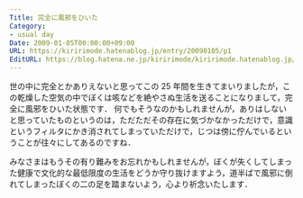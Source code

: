 ```yaml
---
Title: 完全に風邪をひいた
Category:
- usual day
Date: 2009-01-05T00:00:00+09:00
URL: https://kiririmode.hatenablog.jp/entry/20090105/p1
EditURL: https://blog.hatena.ne.jp/kiririmode/kiririmode.hatenablog.jp/atom/entry/8454420450078213646
---
```



世の中に完全とかありえないと思ってこの 25 年間を生きてまいりましたが，この乾燥した空気の中でぼくは咳などを絶やさぬ生活を送ることになりまして，完全に風邪をひいた状態です．
何でもそうなのかもしれませんが，ありはしないと思っていたものというのは，ただただその存在に気づかなかっただけで，意識というフィルタにかき消されてしまっていただけで，じつは傍に佇んでいるということが往々にしてあるのですね．

みなさまはもうその有り難みをお忘れかもしれませんが，ぼくが失くしてしまった健康で文化的な最低限度の生活をどうか守り抜けますよう，道半ばで風邪に倒れてしまったぼくの二の足を踏まないよう，心より祈念いたします．
